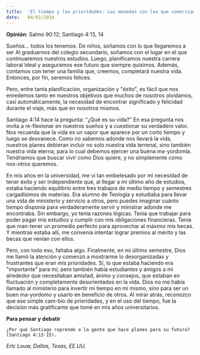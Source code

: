 ```yaml
---
title:  'El tiempo y las prioridades: Las monedas con las que comerciamos diariamente'
date:   04/01/2018
---
```


**Opinión**: Salmo 90:12; Santiago 4:13, 14 

Sueños... todos los tenemos. De niños, soñamos con lo que llegaremos a ser Al graduarnos del colegio secundario, soñamos con el lugar en el que continuaremos nuestros estudios. Luego, planificamos nuestra carrera laboral Ideal y aseguramos ese futuro que siempre quisimos. Además, contamos con tener una familia que, creemos, completará nuestra vida. Entonces, por fin, seremos felices. 

Pero, entre tanta planificación, organización y "éxito", es fácil que nos enredemos tanto en nuestros objetivos que muchos de nosotros olvidamos, casi automáticamente, la necesidad de encontrar significado y felicidad durante el viaje, más que en nosotros mismos. 

Santiago 4:14 hace la pregunta: "¿Qué es su vida?" En esa pregunta nos invita a re-flexionar en nuestros sueños y a cuestionar su verdadero valor. Nos recuerda que la vida es un vapor que aparece por un corto tiempo y luego se desvanece. Como no sabemos adonde nos llevará la vida, nuestros planes debieran incluir no solo nuestra vida terrenal, sino también nuestra vida eterna, para lo cual debemos ejercer una buena ma-yordomía. Tendríamos que buscar vivir como Dios quiere, y no simplemente como nos-otros queremos. 

En mis años en la universidad, me vi tan embelesado por mi necesidad de tener éxito y ser independiente que, al llegar a mi último año de estudios, estaba haciendo equilibrio entre tres trabajos de medio tiempo y semestres cargadísimos de materias. Era alumno de Teología y estudiaba para llevar una vida de ministerio y servicio a otros, pero puedes imaginar cuánto tiempo disponía para verdaderamente servir y ministrar adonde me encontraba. Sin embargo, yo tenía razones lógicas. Tenía que trabajar para poder pagar mis estudios y cumplir con mis obligaciones financieras. Tenía que man-tener un promedio perfecto para aprovechar al máximo mis becas. Y mientras estaba allí, me convenía intentar lograr premios al mérito y las becas que venían con ellos. 

Pero, con todo eso, faltaba algo. Finalmente, en mi último semestre, Dios me llamó la atención y comenzó a mostrarme lo desorganizadas y frustrantes que eran mis prioridades. Sí, lo que estaba haciendo era "importante" para mí; pero también había estudiantes y amigos a mi alrededor que necesitaban amistad, ánimo y consejos, que estaban en fluctuación y completamente desorientados en la vida. Dios no me había llamado al ministerio para invertir mi tiempo en mí mismo, sino para ser un buen ma-yordomo y usarlo en beneficio de otros. Al mirar atrás, reconozco que ese simple cam-bio de prioridades, y en el uso del tiempo, fue la decisión más gratificante que tomé en mis años universitarios. 

**Para pensar y debatir** 

`¿Por qué Santiago reprende a la gente que hace planes para su futuro? (Santiago 4:13-15).` 

_Erlc Louw, Dallas, Texas, EE.UU._